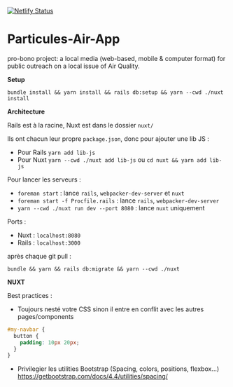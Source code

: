 [![Netlify Status](https://api.netlify.com/api/v1/badges/efe73c64-ac42-4fb4-84bc-d85e85b2fca9/deploy-status)](https://app.netlify.com/sites/particules/deploys)
# Particules-Air-App

pro-bono project: a local media (web-based, mobile &amp; computer format) for public outreach on a local issue of Air Quality.

**Setup**

`bundle install && yarn install && rails db:setup && yarn --cwd ./nuxt install`

**Architecture**

Rails est à la racine, Nuxt est dans le dossier `nuxt/`

Ils ont chacun leur propre `package.json`, donc pour ajouter une lib JS :

- Pour Rails `yarn add lib-js`
- Pour Nuxt `yarn --cwd ./nuxt add lib-js` ou `cd nuxt && yarn add lib-js`

Pour lancer les serveurs :

- `foreman start` : lance `rails`, `webpacker-dev-server` et `nuxt`
- `foreman start -f Procfile.rails` : lance `rails`, `webpacker-dev-server`
- `yarn --cwd ./nuxt run dev --port 8080` : lance `nuxt` uniquement

Ports :

- Nuxt : `localhost:8080`
- Rails : `localhost:3000`

après chaque git pull :

```
bundle && yarn && rails db:migrate && yarn --cwd ./nuxt
```

**NUXT**

Best practices :

- Toujours nesté votre CSS sinon il entre en conflit avec les autres pages/components

```scss
#my-navbar {
  button {
    padding: 10px 20px;
  }
}
```

- Privilegier les utilities Bootstrap (Spacing, colors, positions, flexbox...) https://getbootstrap.com/docs/4.4/utilities/spacing/
